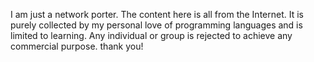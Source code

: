 I am just a network porter. The content here is all from the Internet. It is purely collected by my personal love of programming languages and is limited to learning. Any individual or group is rejected to achieve any commercial purpose. thank you!
